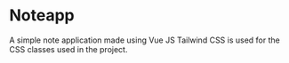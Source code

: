 # Noteapp
A simple note application made using Vue JS
Tailwind CSS is used for the CSS classes used in the project.
